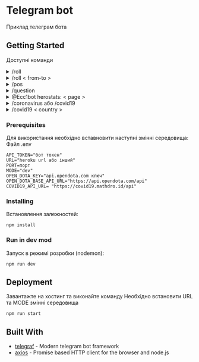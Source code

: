 # Telegram bot

Приклад телеграм бота

## Getting Started

Доступні команди

<details>
  <summary>/roll</summary>
  <p>Рандомне значення від 1 до 100</p>
</details>
<details>
  <summary>/roll < from-to > </summary>
  <p>Рандомне значення в заданому діапазоні (/roll 1-1000)</p>
  <p>Max: 2147483647 Min: 1</p>
</details>
<details>
  <summary>/pos</summary>
  <p>Рандомно призначає позицію (Dota 2)</p>
</details>
<details>
  <summary>/question</summary>
  <p>Рандомне запитання по тематиці Dota 2</p>
</details>
<details>
  <summary>@Ecc1bot herostats: < page > </summary>
  <p>Видає список героїв Dota 2 при нажимані на якого показує його стати (!!! OPENDOTA API !!!)</p>
  <p>Приклад @Ecc1bot herostats: 1, доступно 3 сторінки</p>
</details>
<details>
  <summary>/coronavirus або /covid19</summary>
  <p>Показує ситуацію з коронавірусом</p>
</details>
<details>
  <summary>/covid19 < country > </summary>
  <p>Показує ситуацію з коронавірусом в країні</p>
  <p>Приклад /covid19 Ukraine</p>
</details>

### Prerequisites

Для використання необхідно вставновити наступні змінні середовища:
Файл .env

```
API_TOKEN="бот токен"
URL="heroku url або інший"
PORT=порт
MODE="dev"
OPEN_DOTA_KEY="api.opendota.com ключ"
OPEN_DOTA_BASE_API_URL="https://api.opendota.com/api"
COVID19_API_URL= "https://covid19.mathdro.id/api"
```

### Installing

Встановлення залежностей:

```
npm install
```

### Run in dev mod

Запуск в режимі розробки (nodemon):

```
npm run dev
```

## Deployment

Завантажте на хостинг та виконайте команду
Необхідно встановити URL та MODE змінні середовища

```
npm run start
```

## Built With

- [telegraf](https://telegraf.js.org/#/) - Modern telegram bot framework
- [axios](https://github.com/axios/axios) - Promise based HTTP client for the browser and node.js

